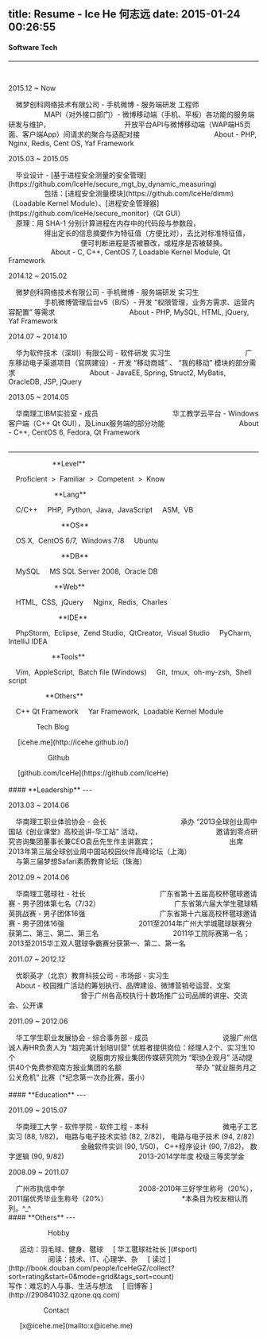 title: Resume - Ice He 何志远
date: 2015-01-24 00:26:55
---
#### **Software Tech**
---
<br/><p class="key_pos">2015.12 ~ Now &nbsp; &nbsp; &nbsp;</p><p class="val_pos bold icon-weibo"> 微梦创科网络技术有限公司 - 手机微博 - 服务端研发 工程师 </p>
	<p class="key_pos fill">0000.00 ~ 000000</p> <p class="val_pos"> MAPI（对外接口部门）- 微博移动端（手机、平板）各功能的服务端研发与维护，</p>
	<p class="key_pos fill">0000.00 ~ 000000</p> <p class="val_pos"> 开放平台API与微博移动端（WAP端H5页面、客户端App）间请求的聚合与适配对接 </p>
	<p class="key_pos fill">0000.00 ~ 000000</p> <p class="val_pos"> About - PHP, Nginx, Redis, Cent OS, Yaf Framework </p> <br/>
<p class="key_pos">2015.03 ~ 2015.05</p><p class="val_pos bold">毕业设计 - [基于进程安全测量的安全管理](https://github.com/IceHe/secure_mgt_by_dynamic_measuring) </p>
	<p class="key_pos fill">0000.00 ~ 000000</p> <p class="val_pos"> 包括：[进程安全测量模块](https://github.com/IceHe/dimm)（Loadable Kernel Module）、[进程安全管理器](https://github.com/IceHe/secure_monitor)（Qt GUI）</p>
	<p class="key_pos fill">0000.00 ~ 000000</p> <p class="val_pos"> 原理：用 SHA-1 分别计算进程在内存中的代码段与参数段， </p>
	<p class="key_pos fill">0000.00 ~ 000000</p> <p class="val_pos"> 得出定长的信息摘要作为特征值（方便比对），去比对标准特征值， </p>
	<p class="key_pos fill">0000.00 ~ 000000</p> <p class="val_pos"> 便可判断进程是否被篡改，或程序是否被替换。 </p>
	<p class="key_pos fill">0000.00 ~ 000000</p> <p class="val_pos"> About - C, C++, CentOS 7, Loadable Kernel Module, Qt Framework </p> <br/>
<p class="key_pos">2014.12 ~ 2015.02</p><p class="val_pos bold icon-weibo"> 微梦创科网络技术有限公司 - 手机微博 - 服务端研发 实习生 </p>
	<p class="key_pos fill">0000.00 ~ 000000</p> <p class="val_pos"> 手机微博管理后台v5（B/S）- 开发 “权限管理，业务方需求、运营内容配置” 等需求 </p>
	<p class="key_pos fill">0000.00 ~ 000000</p> <p class="val_pos"> About - PHP, MySQL, HTML, jQuery, Yaf Framework </p> <br/>
<p class="key_pos">2014.07 ~ 2014.10</p><p class="val_pos bold">华为软件技术（深圳）有限公司  - 软件研发 实习生 </p>
	<p class="key_pos fill">0000.00 ~ 000000</p> <p class="val_pos"> 广东移动电子渠道项目（官网建设）- 开发 “移动商城” 、 “我的移动” 模块的部分需求 </p>
	<p class="key_pos fill">0000.00 ~ 000000</p> <p class="val_pos"> About - JavaEE, Spring, Struct2, MyBatis, OracleDB, JSP, jQuery </p> <br/>
<p class="key_pos">2013.05 ~ 2014.05</p><p class="val_pos bold">华南理工IBM实验室 - 成员 </p>
	<p class="key_pos fill">0000.00 ~ 000000</p> <p class="val_pos">华工教学云平台 - Windows客户端（C++ Qt GUI），及Linux服务端的部分功能</p>
	<p class="key_pos fill">0000.00 ~ 000000</p> <p class="val_pos"> About - C++, CentOS 6, Fedora, Qt Framework </p> <br/> <br/> <hr/>
<p class="key_pos"><span class="fill">0000000000</span>**Level**</p> <p class="val_pos"> <i class="fa fa-trophy"></i> Proficient &nbsp;>&nbsp; <i class="fa fa-star"></i> Familiar &nbsp;>&nbsp; <i class="fa fa-star-half-o"></i> Competent &nbsp;>&nbsp; <i class="fa fa-star-o"></i> Know </p> <br/>
<p class="key_pos"><span class="fill">0000000000.</span>**Lang**</p> <p class="val_pos"> <i class="fa fa-star"></i> C/C++ &nbsp; &nbsp; <i class="fa fa-star-half-o"></i> PHP,&nbsp; Python,&nbsp; Java,&nbsp; JavaScript &nbsp; &nbsp; <i class="fa fa-star-o"></i> ASM,&nbsp; VB </p> <br/>
<p class="key_pos"><span class="fill">000000000000</span>**OS**</p> <p class="val_pos"> <i class="fa fa-star-half-o"></i> OS X,&nbsp; CentOS 6/7,&nbsp; Windows 7/8 &nbsp; &nbsp; <i class="fa fa-star-o"></i> Ubuntu </p> <br/>
<p class="key_pos"><span class="fill">000000000000</span>**DB**</p> <p class="val_pos"> <i class="fa fa-star-half-o"></i> MySQL &nbsp; &nbsp; <i class="fa fa-star-o"></i> MS SQL Server 2008,&nbsp; Oracle DB </p> <br/>
<p class="key_pos"><span class="fill">0000000000.</span>**Web**</p> <p class="val_pos"> <i class="fa fa-star-half-o"></i> HTML,&nbsp; CSS,&nbsp; jQuery &nbsp; &nbsp; <span class="hidden"><i class="fa fa-star-o"></i> Nginx,&nbsp; Redis,&nbsp; Charles </span></p> <br/>
<p class="key_pos"><span class="fill">00000000000.</span>**IDE**</p> <p class="val_pos"> <i class="fa fa-star-half-o"></i> PhpStorm,&nbsp; Eclipse,&nbsp; Zend Studio,&nbsp; QtCreator,&nbsp; Visual Studio &nbsp; &nbsp; <i class="fa fa-star-o"></i> PyCharm<span class="hidden">,&nbsp; IntelliJ IDEA </span></p> <br/>
<p class="key_pos"><span class="fill">000000000. </span>**Tools**</p> <p class="val_pos"> <i class="fa fa-star"></i> Vim,&nbsp; AppleScript,&nbsp; Batch file (Windows) &nbsp; &nbsp; <i class="fa fa-star-half-o"></i> Git,&nbsp; tmux,&nbsp; oh-my-zsh,&nbsp; Shell script </p> <br/>
<p class="key_pos"><span class="fill">00000000.</span>**Others**</p> <p class="val_pos"> <i class="fa fa-star"></i> C++ Qt Framework &nbsp; &nbsp; <i class="fa fa-star-o"></i> Yar Framework,&nbsp; Loadable Kernel Module </p> <br/>
<p class="key_pos"><span class="fill">000000.</span>Tech Blog</p> <p class="val_pos"><i class="fa fa-cube"> &nbsp;</i>[icehe.me](http://icehe.github.io/)  </p> <br/>
<p class="key_pos"><span class="fill">000000000</span>Github</p> <p class="val_pos icon-github"> &nbsp;[github.com/IceHe](https://github.com/IceHe) </p> <br/> <br/>
#### **Leadership**
---
<br/><p class="key_pos">2013.03 ~ 2014.06</p><p class="val_pos bold">华南理工职业体验协会 - 会长 </p>
	<p class="key_pos fill">0000.00 ~ 000000</p> <p class="val_pos"> 承办 “2013全球创业周中国站《创业课堂》高校巡讲-华工站” 活动，</p>
	<p class="key_pos fill">0000.00 ~ 000000</p> <p class="val_pos"> 邀请到零点研究咨询集团董事长兼CEO袁岳先生作主讲嘉宾；</p>
	<p class="key_pos fill">0000.00 ~ 000000</p> <p class="val_pos"> 出席2013年第三届全球创业周中国站校园伙伴高峰论坛（上海）</p>
	<p class="key_pos fill">0000.00 ~ 000000</p> <p class="val_pos"> 与第三届梦想Safari素质教育论坛（珠海）</p> <br/>
<p class="key_pos">2012.09 ~ 2014.06</p><p class="val_pos bold" id="sport">华南理工毽球社 - 社长 </p>
	<p class="key_pos fill">0000.00 ~ 000000</p> <p class="val_pos"> 广东省第十五届高校杯毽球邀请赛 - 男子团体第七名（7/32）</p>
	<p class="key_pos fill">0000.00 ~ 000000</p> <p class="val_pos"> 广东省第六届大学生毽球精英挑战赛 - 男子团体16强 </p>
	<p class="key_pos fill">0000.00 ~ 000000</p> <p class="val_pos"> 广东省第十六届高校杯毽球邀请赛 - 男子团体16强 </p>
	<p class="key_pos fill">0000.00 ~ 000000</p> <p class="val_pos"> 2011至2014年广州大学城毽球联赛分获第二、第三、第二、第三名 </p>
	<p class="key_pos fill">0000.00 ~ 000000</p> <p class="val_pos"> 2011华工院际赛第一名；2013至2015华工双人毽球争霸赛分获第一、第二、第一名 </p> <br/>
<p class="key_pos">2011.07 ~ 2012.12</p><p class="val_pos bold">优职英才（北京）教育科技公司 - 市场部 - 实习生 </p>
	<p class="key_pos fill">0000.00 ~ 000000</p> <p class="val_pos"> About - 校园推广活动的筹划执行、品牌建设、微博营销号运营、文案 </p>
	<p class="key_pos fill">0000.00 ~ 000000</p> <p class="val_pos"> 曾于广州各高校执行十数场推广公司品牌的讲座、交流会、公开课 </p> <br/>
<p class="key_pos">2011.09 ~ 2012.06</p><p class="val_pos bold">华工学生职业发展协会 - 综合事务部 - 成员 </p>
	<p class="key_pos fill">0000.00 ~ 000000</p> <p class="val_pos"> 说服广州信诚人寿HR负责人为 “超完美计划培训营” 优胜者提供岗位：经理人2个、实习生10个 </p>
	<p class="key_pos fill">0000.00 ~ 000000</p> <p class="val_pos"> 说服南方报业集团传媒研究院为 “职协企观月” 活动提供40个免费参观南方报业集团的名额 </p>
	<p class="key_pos fill">0000.00 ~ 000000</p> <p class="val_pos"> 举办 “就业服务月之公关危机” 比赛（*纪念第一次办比赛，虽小） </p> <br/><br/>
#### **Education**
---
<br/><p class="key_pos">2011.09 ~ 2015.07</p><p class="val_pos bold">华南理工大学 - 软件学院 - 软件工程 - 本科 </p>
	<p class="key_pos fill">0000.00 ~ 000000</p> <p class="val_pos"> 微电子工艺实习 (88, 1/82)， 电路与电子技术实验 (82, 2/82)， 电路与电子技术 (94, 2/82) </p>
	<p class="key_pos fill">0000.00 ~ 000000</p> <p class="val_pos"> 金融软件实训 (90, 1/50)， C++程序设计 (90, 7/82)， 数字逻辑 (90, 9/82) </p> 
	<p class="key_pos fill">0000.00 ~ 000000</p> <p class="val_pos"> 2013-2014学年度 校级三等奖学金 </p> <br/>
<p class="key_pos">2008.09 ~ 2011.07</p><p class="val_pos bold">广州市执信中学 </p>
	<p class="key_pos fill">0000.00 ~ 000000</p> <p class="val_pos"> 2008-2010年三好学生称号（20%），2011届优秀毕业生称号（20%）</p>
	<span class="hidden"><p class="key_pos fill hidden">0000.00 ~ 000000</p> <p class="val_pos hidden"> *本条目为校友相认而列。^_^ </p> </span> <br/>
#### **Others**
---
<br/> <p class="key_pos"><span class="fill">000000000</span>Hobby</p> <p class="val_pos"> <i class="fa fa-soccer-ball-o">&nbsp;</i> 运动：羽毛球、健身、毽球 &nbsp; &nbsp; <i class="fa fa-trophy"></i>[ 华工毽球社社长 ](#sport) </p>
	<p class="key_pos fill">0000.00 ~ 000000</p> <p class="val_pos"> <i class="fa fa-book">&nbsp;</i> 阅读：技术、IT、心理学、杂 &nbsp; &nbsp; <span class="icon-douban"></span>[ 读过 ](http://book.douban.com/people/IceHeGZ/collect?sort=rating&start=0&mode=grid&tags_sort=count) </p>
	<p class="key_pos fill">0000.00 ~ 000000</p> <p class="val_pos"> <i class="fa fa-pencil-square-o">&nbsp;</i> 写作：难忘的人与事、生活与想法 &nbsp; &nbsp; <i class="fa fa-qq"></i>[ 旧博客 ](http://290841032.qzone.qq.com) </p> <br/>
<p class="key_pos"><span class="fill">00000000</span>Contact</p> <p class="val_pos"> <i class="fa fa-envelope">&nbsp;</i> [x@icehe.me](mailto:x@icehe.me) </p>
<br/>
<style type="text/css"> article .article-content p.key_pos{text-align: left; margin-left: 2%; display: inline;} .val_pos{margin-left: 3%; display: inline;} span.fill, p.fill{color: transparent; display: inline;}; </style>
<script type="text/javascript">
	function isPC(){
		var userAgentInfo = navigator.userAgent;
		var Agents = new Array("Android", "iPhone", "SymbianOS", "Windows Phone", "iPad", "iPod");
		var flag = true;
		for (var v = 0; v < Agents.length; v++){
			if (userAgentInfo.indexOf(Agents[v]) > 0){
				flag = false; break; //return Agents[v];
			}  
		}  
		return flag;
		//return 'PC';
	}
	if(!isPC()){
		window.location = "/resume/index_mobile.html";
	}
</script>
